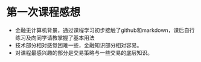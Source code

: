 # 第一次课程感想

- 金融无计算机背景，通过课程学习初步接触了github和markdown，课后自行练习及向同学请教掌握了基本用法
- 技术部分相对感觉困难一些，金融知识部分相对容易。
- 对课程最感兴趣的部分是交易策略与一些交易的底层知识。